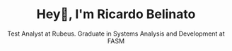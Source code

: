 <h1 align="center">Hey👋, I'm Ricardo Belinato</h1>
<p align="center">Test Analyst at Rubeus. Graduate in Systems Analysis and Development at FASM</p>

<!--
<div style="display: inline_block" align="center"><br>
  <img align="center" height="30" width="40" src="https://cdn.jsdelivr.net/gh/devicons/devicon@latest/icons/php/php-original.svg" />
  <img align="center" height="30" width="40" src="https://raw.githubusercontent.com/devicons/devicon/master/icons/javascript/javascript-plain.svg">
  <img align="center" height="30" width="40" src="https://cdn.jsdelivr.net/gh/devicons/devicon@latest/icons/cypressio/cypressio-original.svg" />
  <img align="center" height="30" width="40" src="https://cdn.jsdelivr.net/gh/devicons/devicon@latest/icons/vuejs/vuejs-original.svg">
  <img align="center" height="30" width="40" src="https://raw.githubusercontent.com/devicons/devicon/master/icons/python/python-original.svg">
  <img align="center" height="30" width="40" src="https://cdn.jsdelivr.net/gh/devicons/devicon@latest/icons/mysql/mysql-original.svg" />
  <img align="center" height="30" width="40" src="https://cdn.jsdelivr.net/gh/devicons/devicon@latest/icons/cplusplus/cplusplus-original.svg" />
  <img align="center" height="30" width="40" src="https://cdn.jsdelivr.net/gh/devicons/devicon@latest/icons/tailwindcss/tailwindcss-original.svg" />
</div>
-->

<!--
![Ricardo Belinato's GitHub stats](https://github-readme-stats.vercel.app/api?username=ricardobelinato&show_icons=true&theme=radical) 
[![Top Langs](https://github-readme-stats.vercel.app/api/top-langs/?username=ricardobelinato&layout=donut&theme=radical)](https://github.com/anuraghazra/github-readme-stats)

<div> 
    <a href="https://www.linkedin.com/in/ricardo-belinato-967466242/" target="_blank"><img src="https://img.shields.io/badge/-LinkedIn-%230077B5?style=for-the-badge&logo=linkedin&logoColor=white" target="_blank</a> 
    <a href = "mailto:ricbelinato@gmail.com"><img src="https://img.shields.io/badge/-Gmail-%23333?style=for-the-badge&logo=gmail&logoColor=white" target="_blank"></a>
</div>
-->
    
<!--
    https://github.com/rafaballerini/PerfilGithub?tab=readme-ov-file
    https://github.com/anuraghazra/github-readme-stats/blob/master/readme.md#deploy-on-your-own-vercel-instance
    https://dev.to/envoy_/150-badges-for-github-pnk
-->
